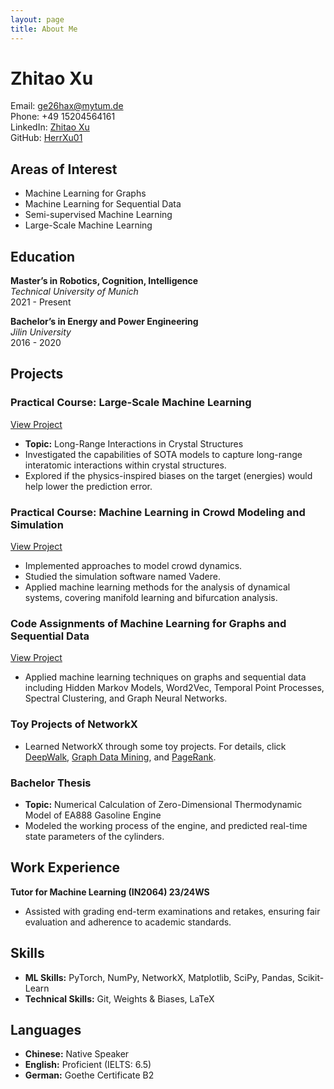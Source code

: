 ```yaml
---
layout: page
title: About Me
---
```


# Zhitao Xu

Email: [ge26hax@mytum.de](mailto:ge26hax@mytum.de)  
Phone: +49 15204564161  
LinkedIn: [Zhitao Xu](https://www.linkedin.com/in/zhitao-xu-750b45300/)  
GitHub: [HerrXu01](https://github.com/HerrXu01)

## Areas of Interest

- Machine Learning for Graphs
- Machine Learning for Sequential Data
- Semi-supervised Machine Learning
- Large-Scale Machine Learning

## Education

**Master’s in Robotics, Cognition, Intelligence**  
*Technical University of Munich*  
2021 - Present

**Bachelor’s in Energy and Power Engineering**  
*Jilin University*  
2016 - 2020

## Projects

### Practical Course: Large-Scale Machine Learning
[View Project](https://github.com/HerrXu01/Practical_Course_Long_Range_Interactions_in_Crystal_Structures)
- **Topic:** Long-Range Interactions in Crystal Structures
- Investigated the capabilities of SOTA models to capture long-range interatomic interactions within crystal structures.
- Explored if the physics-inspired biases on the target (energies) would help lower the prediction error.

### Practical Course: Machine Learning in Crowd Modeling and Simulation
[View Project](https://github.com/HerrXu01/Master_Praktikum__Machine_Learning_in_Crowd_Modeling_and_Simulation)
- Implemented approaches to model crowd dynamics.
- Studied the simulation software named Vadere.
- Applied machine learning methods for the analysis of dynamical systems, covering manifold learning and bifurcation analysis.

### Code Assignments of Machine Learning for Graphs and Sequential Data
[View Project](https://github.com/HerrXu01/MLGS_projects)
- Applied machine learning techniques on graphs and sequential data including Hidden Markov Models, Word2Vec, Temporal Point Processes, Spectral Clustering, and Graph Neural Networks.

### Toy Projects of NetworkX
- Learned NetworkX through some toy projects. For details, click [DeepWalk](https://github.com/HerrXu01/Wikipedia_Graph_Embedding_Visualization), [Graph Data Mining](https://github.com/HerrXu01/Munich_Ubhan_Graph_Data_Mining), and [PageRank](https://github.com/HerrXu01/character_nodes_importance).

### Bachelor Thesis
- **Topic:** Numerical Calculation of Zero-Dimensional Thermodynamic Model of EA888 Gasoline Engine
- Modeled the working process of the engine, and predicted real-time state parameters of the cylinders.

## Work Experience

**Tutor for Machine Learning (IN2064) 23/24WS**
- Assisted with grading end-term examinations and retakes, ensuring fair evaluation and adherence to academic standards.

## Skills

- **ML Skills:** PyTorch, NumPy, NetworkX, Matplotlib, SciPy, Pandas, Scikit-Learn
- **Technical Skills:** Git, Weights & Biases, LaTeX

## Languages

- **Chinese:** Native Speaker
- **English:** Proficient (IELTS: 6.5)
- **German:** Goethe Certificate B2
